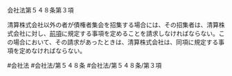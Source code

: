 会社法第５４８条第３項

清算株式会社以外の者が債権者集会を招集する場合には、その招集者は、清算株式会社に対し、[前項](会社法＿＿＿＿第５４８条第２項)に規定する事項を定めることを請求しなければならない。この場合において、その請求があったときは、清算株式会社は、同項に規定する事項を定めなければならない。

#会社法
#会社法/第５４８条
#会社法/第５４８条/第３項
